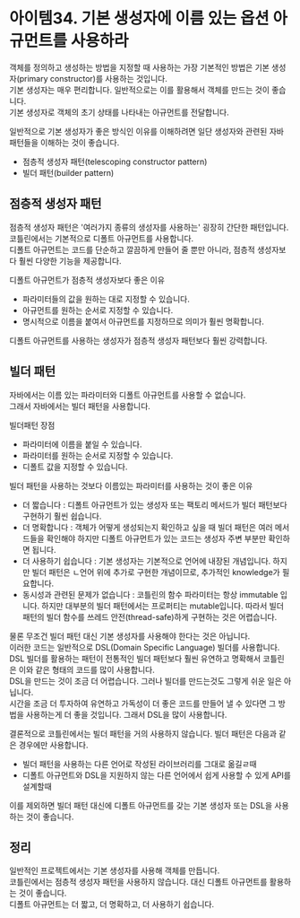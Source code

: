 # 아이템34. 기본 생성자에 이름 있는 옵션 아규먼트를 사용하라

객체를 정의하고 생성하는 방법을 지정할 때 사용하는 가장 기본적인 방법은 기본 생성자(primary constructor)를 사용하는 것입니다.<br>
기본 생성자는 매우 편리합니다. 일반적으로는 이를 활용해서 객체를 만드는 것이 좋습니다.<br>
기본 생성자로 객체의 초기 상태를 나타내는 아규먼트를 전달합니다.

일반적으로 기본 생성자가 좋은 방식인 이유를 이해하려면 일단 생성자와 관련된 자바 패턴들을 이해하는 것이 좋습니다.
- 점층적 생성자 패턴(telescoping constructor pattern)
- 빌더 패턴(builder pattern)


## 점층적 생성자 패턴
점층적 생성자 패턴은 '여러가지 종류의 생성자를 사용하는' 굉장히 간단한 패턴입니다.<br>
코틀린에서는 기본적으로 디폴트 아규먼트를 사용합니다.<br>
디폴트 아규먼트는 코드를 단순하고 깔끔하게 만들어 줄 뿐만 아니라, 점층적 생성자보다 훨씬 다양한 기능을 제공합니다.

디폴트 아규먼트가 점층적 생성자보다 좋은 이유
- 파라미터들의 값을 원하는 대로 지정할 수 있습니다.
- 아규먼트를 원하는 순서로 지정할 수 있습니다.
- 명시적으로 이름을 붙여서 아규먼트를 지정하므로 의미가 훨씬 명확합니다.

디폴트 아규먼트를 사용하는 생성자가 점층적 생성자 패턴보다 훨씬 강력합니다.


## 빌더 패턴
자바에서는 이름 있는 파라미터와 디폴트 아규먼트를 사용할 수 없습니다.<br>
그래서 자바에서는 빌더 패턴을 사용합니다.

빌더패턴 장점
- 파라미터에 이름을 붙일 수 있습니다.
- 파라미터를 원하는 순서로 지정할 수 있습니다.
- 디폴트 값을 지정할 수 있습니다.

빌더 패턴을 사용하는 것보다 이름있는 파라미터를 사용하는 것이 좋은 이유
- 더 짧습니다 : 디폴트 아규먼트가 있는 생성자 또는 팩토리 메서드가 빌더 패턴보다 구현하기 훨씬 쉽습니다.
- 더 명확합니다 : 객체가 어떻게 생성되는지 확인하고 싶을 때 빌더 패턴은 여러 메서드들을 확인해야 하지만 디폴트 아규먼트가 있는 코드는 생성자 주변 부분만 확인하면 됩니다.
- 더 사용하기 쉽습니다 : 기본 생성자는 기본적으로 언어에 내장된 개념입니다. 하지만 빌더 패턴은 ㄴ언어 위에 추가로 구현한 개념이므로, 추가적인 knowledge가 필요합니다.
- 동시성과 관련된 문제가 없습니다 : 코틀린의 함수 파라미터는 항상 immutable 입니다. 하지만 대부분의 빌더 패턴에서는 프로퍼티는 mutable입니다. 따라서 빌더 패턴의 빌더 함수를 쓰레드 안전(thread-safe)하게 구현하는 것은 어렵습니다.

물론 무조건 빌더 패턴 대신 기본 생성자를 사용해야 한다는 것은 아닙니다.<br>
이러한 코드는 일반적으로 DSL(Domain Specific Language) 빌더를 사용합니다.<br>
DSL 빌더를 활용하는 패턴이 전통적인 빌더 패턴보다 훨씬 유연하고 명확해서 코틀린은 이와 같은 형태의 코드를 많이 사용합니다.<br>
DSL을 만드는 것이 조금 더 어렵습니다. 그러나 빌더를 만드는것도 그렇게 쉬운 일은 아닙니다.<br>
시간을 조금 더 투자하여 유연하고 가독성이 더 좋은 코드를 만들어 낼 수 있다면 그 방법을 사용하는게 더 좋을 것입니다. 그래서 DSL을 많이 사용합니다.


결론적으로 코틀린에서는 빌더 패턴을 거의 사용하지 않습니다.
빌더 패턴은 다음과 같은 경우에만 사용합니다.
- 빌더 패턴을 사용하는 다른 언어로 작성된 라이브러리를 그대로 옮길ㄹ때
- 디폴트 아규먼트와 DSL을 지원하지 않는 다른 언어에서 쉽게 사용할 수 있게 API를 설계할때 

이를 제외하면 빌더 패턴 대신에 디폴트 아규먼트를 갖는 기본 생성자 또는 DSL을 사용하는 것이 좋습니다.

## 정리
일반적인 프로젝트에서는 기본 생성자를 사용해 객체를 만듭니다.<br>
코틀린에서는 점층적 생성자 패턴을 사용하지 않습니다. 대신 디폴트 아규먼트를 활용하는 것이 좋습니다.<br>
디폴트 아규먼트는 더 짧고, 더 명확하고, 더 사용하기 쉽습니다.
